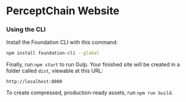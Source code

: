 # PerceptChain Website

### Using the CLI

Install the Foundation CLI with this command:

```bash
npm install foundation-cli --global
```

Finally, run `npm start` to run Gulp. Your finished site will be created in a folder called `dist`, viewable at this URL:

```
http://localhost:8000
```

To create compressed, production-ready assets, run `npm run build`.
